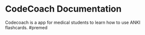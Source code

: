 # CodeCoach Documentation


Codecoach is a app for medical students to learn how to use ANKI flashcards. #premed
